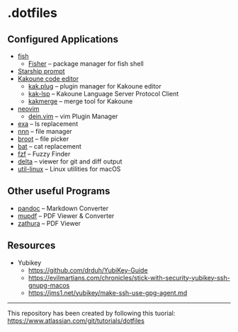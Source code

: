 # .dotfiles

## Configured Applications

* [fish](https://fishshell.com/)
  * [Fisher](https://github.com/jorgebucaran/fisher) – package manager for fish shell
* [Starship prompt](https://starship.rs/)
* [Kakoune code editor](https://kakoune.org/)
    * [kak.plug](https://github.com/andreyorst/plug.kak) – plugin manager for Kakoune editor
    * [kak-lsp](https://github.com/kak-lsp/kak-lsp) – Kakoune Language Server Protocol Client
    * [kakmerge](https://github.com/lenormf/kakmerge) – merge tool for Kakoune
* [neovim](https://neovim.io/)
  * [dein.vim](https://github.com/Shougo/dein.vim) – vim Plugin Manager
* [exa](https://the.exa.website/) – ls replacement
* [nnn](https://github.com/jarun/nnn) – file manager
* [broot](https://dystroy.org/broot/) – file picker
* [bat](https://github.com/sharkdp/bat) – cat replacement
* [fzf](https://github.com/junegunn/fzf) – Fuzzy Finder
* [delta](https://github.com/dandavison/delta) – viewer for git and diff output
* [util-linux](https://github.com/karelzak/util-linux) – Linux utilities for macOS

## Other useful Programs

* [pandoc](https://pandoc.org/) – Markdown Converter
* [mupdf](https://mupdf.com/) – PDF Viewer & Converter
* [zathura](https://pwmt.org/projects/zathura/) – PDF Viewer

## Resources

* Yubikey
  * https://github.com/drduh/YubiKey-Guide
  * https://evilmartians.com/chronicles/stick-with-security-yubikey-ssh-gnupg-macos
  * https://jms1.net/yubikey/make-ssh-use-gpg-agent.md

---

This repository has been created by following this tuorial:
https://www.atlassian.com/git/tutorials/dotfiles
